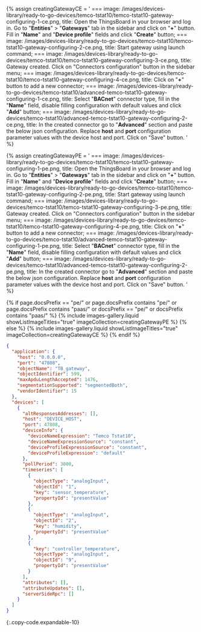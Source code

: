 {% assign creatingGatewayCE = '
    ===
        image: /images/devices-library/ready-to-go-devices/temco-tstat10/temco-tstat10-gateway-configuring-1-ce.png,
        title: Open the ThingsBoard in your browser and log in. Go to "**Entities**" > "**Gateways**" tab in the sidebar and click on "**+**" button. Fill in "**Name**" and "**Device profile**" fields and click "**Create**" button;
    ===
        image: /images/devices-library/ready-to-go-devices/temco-tstat10/temco-tstat10-gateway-configuring-2-ce.png,
        title: Start gateway using launch command; 
    ===
        image: /images/devices-library/ready-to-go-devices/temco-tstat10/temco-tstat10-gateway-configuring-3-ce.png,
        title: Gateway created. Click on "Connectors configuration" button in the sidebar menu;
    ===
        image: /images/devices-library/ready-to-go-devices/temco-tstat10/temco-tstat10-gateway-configuring-4-ce.png,
        title: Click on "**+**" button to add a new connector;
    ===
        image: /images/devices-library/ready-to-go-devices/temco-tstat10/advanced-temco-tstat10-gateway-configuring-1-ce.png,
        title: Select "**BACnet**" connector type, fill in the "**Name**" field, disable filling configuration with default values and click "**Add**" button;
    ===
        image: /images/devices-library/ready-to-go-devices/temco-tstat10/advanced-temco-tstat10-gateway-configuring-2-ce.png,
        title: In the created connector go to "**Advanced**" section and paste the below json configuration. Replace **host** and **port** configuration parameter values with the device host and port. Click on "Save" button.
'
%}

{% assign creatingGatewayPE = '
    ===
        image: /images/devices-library/ready-to-go-devices/temco-tstat10/temco-tstat10-gateway-configuring-1-pe.png,
        title: Open the ThingsBoard in your browser and log in. Go to "**Entities**" > "**Gateways**" tab in the sidebar and click on "**+**" button. Fill in "**Name**" and "**Device profile**" fields and click "**Create**" button;
    ===
        image: /images/devices-library/ready-to-go-devices/temco-tstat10/temco-tstat10-gateway-configuring-2-pe.png,
        title: Start gateway using launch command; 
    ===
        image: /images/devices-library/ready-to-go-devices/temco-tstat10/temco-tstat10-gateway-configuring-3-pe.png,
        title: Gateway created. Click on "Connectors configuration" button in the sidebar menu;
    ===
        image: /images/devices-library/ready-to-go-devices/temco-tstat10/temco-tstat10-gateway-configuring-4-pe.png,
        title: Click on "**+**" button to add a new connector;
    ===
        image: /images/devices-library/ready-to-go-devices/temco-tstat10/advanced-temco-tstat10-gateway-configuring-1-pe.png,
        title: Select "**BACnet**" connector type, fill in the "**Name**" field, disable filling configuration with default values and click "**Add**" button;
    ===
        image: /images/devices-library/ready-to-go-devices/temco-tstat10/advanced-temco-tstat10-gateway-configuring-2-pe.png,
        title: In the created connector go to "**Advanced**" section and paste the below json configuration. Replace **host** and **port** configuration parameter values with the device host and port. Click on "Save" button.
'
%}

{% if page.docsPrefix == "pe/" or page.docsPrefix contains "pe/" or page.docsPrefix contains "paas/" or docsPrefix == "pe/" or docsPrefix contains "paas/" %}
    {% include images-gallery.liquid showListImageTitles="true" imageCollection=creatingGatewayPE %}
{% else %}
    {% include images-gallery.liquid showListImageTitles="true" imageCollection=creatingGatewayCE %}
{% endif %}

```json
{
  "application": {
    "host": "0.0.0.0",
    "port": "47808",
    "objectName": "TB_gateway",
    "objectIdentifier": 599,
    "maxApduLengthAccepted": 1476,
    "segmentationSupported": "segmentedBoth",
    "vendorIdentifier": 15
  },
  "devices": [
    {
      "altResponsesAddresses": [],
      "host": "DEVICE_HOST",
      "port": 47808,
      "deviceInfo": {
        "deviceNameExpression": "Temco Tstat10",
        "deviceNameExpressionSource": "constant",
        "deviceProfileExpressionSource": "constant",
        "deviceProfileExpression": "default"
      },
      "pollPeriod": 3000,
      "timeseries": [
        {
          "objectType": "analogInput",
          "objectId": "1",
          "key": "sensor_temperature",
          "propertyId": "presentValue"
        },
        {
          "objectType": "analogInput",
          "objectId": "2",
          "key": "humidity",
          "propertyId": "presentValue"
        },
        {
          "key": "controller_temperature",
          "objectType": "analogInput",
          "objectId": "9",
          "propertyId": "presentValue"
        }
      ],
      "attributes": [],
      "attributeUpdates": [],
      "serverSideRpc": []
    }
  ]
}
```
{:.copy-code.expandable-10}
